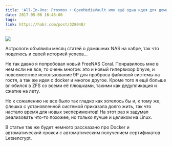 ```yaml
---
title: 'All-In-One: Proxmox + OpenMediaVault или ещё одна идея для домашнего NAS'
date: 2017-05-06 16:46:00
tags:
link: https://habr.com/post/328048/
---
```


![](https://habrastorage.org/web/f0a/592/3de/f0a5923dec20422e952394a6d0473355.png)

Астрологи объявили месяц статей о домашних NAS на хабре, так что поделюсь и своей историей успеха...

Не так давно я попробовал новый FreeNAS Coral. Понравилось мне в нем если не все, то очень многое: это и новый гипервизор bhyve, и повсеместное использование 9P для проброса файловой системы на гостя, а так же идея с docker и многое другое.
Кроме того я ещё больше влюбился в ZFS со всеми её плюшками, такими как дедупликация и сжатие на лету.

Но к сожалению не все было так гладко как хотелось бы и, к тому же, флешка с установленной системой приказала долго жить, так что настало время для новых экспериментов!
На этот раз я задумал реализовать что-то похожее, но только лучше и целиком на Linux. 

В статье так же будет немного рассказано про Docker и автоматический прокси с автоматическим получением сертификатов Letsencrypt.
<!-- more -->
